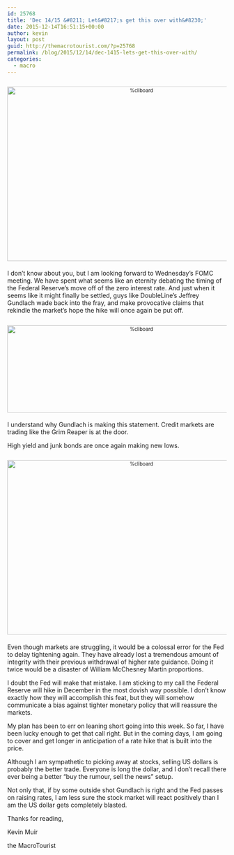 ```yaml
---
id: 25768
title: 'Dec 14/15 &#8211; Let&#8217;s get this over with&#8230;'
date: 2015-12-14T16:51:15+00:00
author: kevin
layout: post
guid: http://themacrotourist.com/?p=25768
permalink: /blog/2015/12/14/dec-1415-lets-get-this-over-with/
categories:
  - macro
---
```

<div style="width: image width px; font-size: 80%; text-align: center;">
  <a href="http://themacrotourist.com/pictures/SquirrelDec1415.png"><img class="size-full wp-image-14271" style="padding-top: 1.0em;padding-bottom: 0.5em;" alt="%cliboard" src="http://themacrotourist.com/pictures/SquirrelDec1415.png" width="600" height="400" /></a>
</div>

I don&#8217;t know about you, but I am looking forward to Wednesday&#8217;s FOMC meeting. We have spent what seems like an eternity debating the timing of the Federal Reserve&#8217;s move off of the zero interest rate. And just when it seems like it might finally be settled, guys like DoubleLine&#8217;s Jeffrey Gundlach wade back into the fray, and make provocative claims that rekindle the market&#8217;s hope the hike will once again be put off.

<div style="width: image width px; font-size: 80%; text-align: center;">
  <a href="http://themacrotourist.com/pictures/JeffDec1415.png"><img class="size-full wp-image-14271" style="padding-top: 1.0em;padding-bottom: 0.5em;" alt="%cliboard" src="http://themacrotourist.com/pictures/JeffDec1415.png" width="600" height="200" /></a>
</div>

I understand why Gundlach is making this statement. Credit markets are trading like the Grim Reaper is at the door.

High yield and junk bonds are once again making new lows.

<div style="width: image width px; font-size: 80%; text-align: center;">
  <a href="http://themacrotourist.com/pictures/JNKDec1415.png"><img class="size-full wp-image-14271" style="padding-top: 1.0em;padding-bottom: 0.5em;" alt="%cliboard" src="http://themacrotourist.com/pictures/JNKDec1415.png" width="600" height="400" /></a>
</div>

Even though markets are struggling, it would be a colossal error for the Fed to delay tightening again. They have already lost a tremendous amount of integrity with their previous withdrawal of higher rate guidance. Doing it twice would be a disaster of William McChesney Martin proportions.

I doubt the Fed will make that mistake. I am sticking to my call the Federal Reserve will hike in December in the most dovish way possible. I don&#8217;t know exactly how they will accomplish this feat, but they will somehow communicate a bias against tighter monetary policy that will reassure the markets.

My plan has been to err on leaning short going into this week. So far, I have been lucky enough to get that call right. But in the coming days, I am going to cover and get longer in anticipation of a rate hike that is built into the price. 

Although I am sympathetic to picking away at stocks, selling US dollars is probably the better trade. Everyone is long the dollar, and I don&#8217;t recall there ever being a better &#8220;buy the rumour, sell the news&#8221; setup. 

Not only that, if by some outside shot Gundlach is right and the Fed passes on raising rates, I am less sure the stock market will react positively than I am the US dollar gets completely blasted.

Thanks for reading,
  
Kevin Muir
  
the MacroTourist